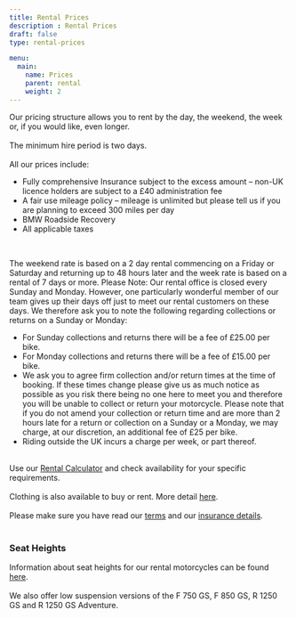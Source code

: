 ```yaml
---
title: Rental Prices
description : Rental Prices
draft: false
type: rental-prices

menu:
  main:
    name: Prices
    parent: rental
    weight: 2
---
```

Our pricing structure allows you to rent by the day, the weekend, the week or, if you would like, even longer. 
<br/><br/>
The minimum hire period is two days. 
<br/><br/>
All our prices include:
- Fully comprehensive Insurance subject to the excess amount – non-UK licence holders are subject to a £40 administration fee
- A fair use mileage policy – mileage is unlimited but please tell us if you are planning to exceed 300 miles per day
- BMW Roadside Recovery
- All applicable taxes
<br/>

The weekend rate is based on a 2 day rental commencing on a Friday or Saturday and returning up to 48 hours later and the week rate is based on a rental of 7 days or more. Please Note: Our rental office is closed every Sunday and Monday.
However, one particularly wonderful member of our team gives up their days off just to meet our rental customers on these days. We therefore ask you to note the following regarding collections or returns on a Sunday or Monday:
- For Sunday collections and returns there will be a fee of £25.00 per bike.
- For Monday collections and returns there will be a fee of £15.00 per bike.
- We ask you to agree firm collection and/or return times at the time of booking. If these times change please give us as much notice as possible as you risk there being no one here to meet you and therefore you will be unable to collect or return your motorcycle. Please note that if you do not amend your collection or return time and are more than 2 hours late for a return or collection on a Sunday or a Monday, we may charge, at our discretion, an additional fee of £25 per bike.
- Riding outside the UK incurs a charge per week, or part thereof.
<br/><br/>

Use our [Rental Calculator](/rental/rental-calculator) and check availability for your specific requirements.
<br/><br/>
Clothing is also available to buy or rent. More detail [here](/rental/rental-clothing).
<br/><br/>
Please make sure you have read our [terms](/terms/rental-terms) and our [insurance details](/terms/insurance-details).
<br/><br/>
### Seat Heights
Information about seat heights for our rental motorcycles can be found [here](https://www.bmw-motorrad.co.uk/en/models/seat-height-overview.html).
<br/><br/>
We also offer low suspension versions of the F 750 GS, F 850 GS, R 1250 GS and R 1250 GS Adventure.